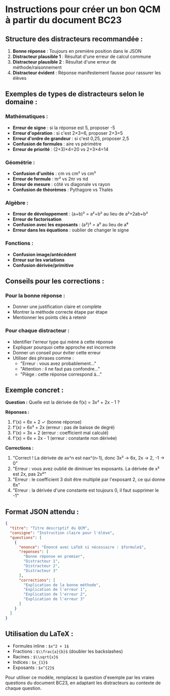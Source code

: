 # Instructions pour créer un bon QCM à partir du document BC23

## Structure des distracteurs recommandée :

1. **Bonne réponse** : Toujours en première position dans le JSON
2. **Distracteur plausible 1** : Résultat d'une erreur de calcul commune
3. **Distracteur plausible 2** : Résultat d'une erreur de méthode/raisonnement
4. **Distracteur évident** : Réponse manifestement fausse pour rassurer les élèves

## Exemples de types de distracteurs selon le domaine :

### Mathématiques :

- **Erreur de signe** : si la réponse est 5, proposer -5
- **Erreur d'opération** : si c'est 2×3=6, proposer 2+3=5
- **Erreur d'ordre de grandeur** : si c'est 0,25, proposer 2,5
- **Confusion de formules** : aire vs périmètre
- **Erreur de priorité** : (2+3)×4=20 vs 2+3×4=14

### Géométrie :

- **Confusion d'unités** : cm vs cm² vs cm³
- **Erreur de formule** : πr² vs 2πr vs πd
- **Erreur de mesure** : côté vs diagonale vs rayon
- **Confusion de théorèmes** : Pythagore vs Thalès

### Algèbre :

- **Erreur de développement** : (a+b)² = a²+b² au lieu de a²+2ab+b²
- **Erreur de factorisation**
- **Confusion avec les exposants** : (a²)³ = a⁵ au lieu de a⁶
- **Erreur dans les équations** : oublier de changer le signe

### Fonctions :

- **Confusion image/antécédent**
- **Erreur sur les variations**
- **Confusion dérivée/primitive**

## Conseils pour les corrections :

### Pour la bonne réponse :

- Donner une justification claire et complète
- Montrer la méthode correcte étape par étape
- Mentionner les points clés à retenir

### Pour chaque distracteur :

- Identifier l'erreur type qui mène à cette réponse
- Expliquer pourquoi cette approche est incorrecte
- Donner un conseil pour éviter cette erreur
- Utiliser des phrases comme :
  - "Erreur : vous avez probablement..."
  - "Attention : il ne faut pas confondre..."
  - "Piège : cette réponse correspond à..."

## Exemple concret :

**Question :** Quelle est la dérivée de f(x) = 3x² + 2x - 1 ?

**Réponses :**

1. f'(x) = 6x + 2 ✓ (bonne réponse)
2. f'(x) = 6x² + 2x (erreur : pas de baisse de degré)
3. f'(x) = 3x + 2 (erreur : coefficient mal calculé)
4. f'(x) = 6x + 2x - 1 (erreur : constante non dérivée)

**Corrections :**

1. "Correct ! La dérivée de ax^n est nax^(n-1), donc 3x² → 6x, 2x → 2, -1 → 0"
2. "Erreur : vous avez oublié de diminuer les exposants. La dérivée de x² est 2x, pas 2x²"
3. "Erreur : le coefficient 3 doit être multiplié par l'exposant 2, ce qui donne 6x"
4. "Erreur : la dérivée d'une constante est toujours 0, il faut supprimer le -1"

## Format JSON attendu :

```json
{
  "titre": "Titre descriptif du QCM",
  "consigne": "Instruction claire pour l'élève",
  "questions": [
    {
      "enonce": "Énoncé avec LaTeX si nécessaire : $formule$",
      "reponses": [
        "Bonne réponse en premier",
        "Distracteur 1",
        "Distracteur 2",
        "Distracteur 3"
      ],
      "corrections": [
        "Explication de la bonne méthode",
        "Explication de l'erreur 1",
        "Explication de l'erreur 2",
        "Explication de l'erreur 3"
      ]
    }
  ]
}
```

## Utilisation du LaTeX :

- Formules inline : `$x^2 + 1$`
- Fractions : `$\\frac{a}{b}$` (doubler les backslashes)
- Racines : `$\\sqrt{x}$`
- Indices : `$x_{1}$`
- Exposants : `$x^{2}$`

Pour utiliser ce modèle, remplacez la question d'exemple par les vraies questions du document BC23, en adaptant les distracteurs au contexte de chaque question.
